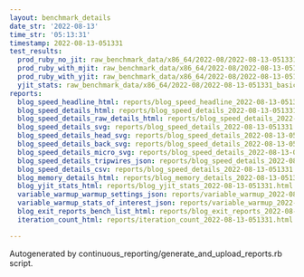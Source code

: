```yaml
---
layout: benchmark_details
date_str: '2022-08-13'
time_str: '05:13:31'
timestamp: 2022-08-13-051331
test_results:
  prod_ruby_no_jit: raw_benchmark_data/x86_64/2022-08/2022-08-13-051331_basic_benchmark_prod_ruby_no_jit.json
  prod_ruby_with_mjit: raw_benchmark_data/x86_64/2022-08/2022-08-13-051331_basic_benchmark_prod_ruby_with_mjit.json
  prod_ruby_with_yjit: raw_benchmark_data/x86_64/2022-08/2022-08-13-051331_basic_benchmark_prod_ruby_with_yjit.json
  yjit_stats: raw_benchmark_data/x86_64/2022-08/2022-08-13-051331_basic_benchmark_yjit_stats.json
reports:
  blog_speed_headline_html: reports/blog_speed_headline_2022-08-13-051331.html
  blog_speed_details_html: reports/blog_speed_details_2022-08-13-051331.html
  blog_speed_details_raw_details_html: reports/blog_speed_details_2022-08-13-051331.raw_details.html
  blog_speed_details_svg: reports/blog_speed_details_2022-08-13-051331.svg
  blog_speed_details_head_svg: reports/blog_speed_details_2022-08-13-051331.head.svg
  blog_speed_details_back_svg: reports/blog_speed_details_2022-08-13-051331.back.svg
  blog_speed_details_micro_svg: reports/blog_speed_details_2022-08-13-051331.micro.svg
  blog_speed_details_tripwires_json: reports/blog_speed_details_2022-08-13-051331.tripwires.json
  blog_speed_details_csv: reports/blog_speed_details_2022-08-13-051331.csv
  blog_memory_details_html: reports/blog_memory_details_2022-08-13-051331.html
  blog_yjit_stats_html: reports/blog_yjit_stats_2022-08-13-051331.html
  variable_warmup_warmup_settings_json: reports/variable_warmup_2022-08-13-051331.warmup_settings.json
  variable_warmup_stats_of_interest_json: reports/variable_warmup_2022-08-13-051331.stats_of_interest.json
  blog_exit_reports_bench_list_html: reports/blog_exit_reports_2022-08-13-051331.bench_list.html
  iteration_count_html: reports/iteration_count_2022-08-13-051331.html

---
```

Autogenerated by continuous_reporting/generate_and_upload_reports.rb script.
